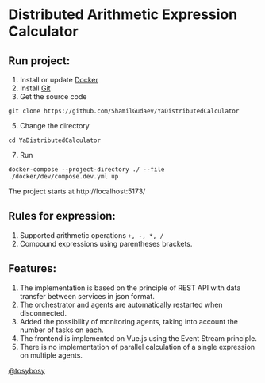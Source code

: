 # Distributed Arithmetic Expression Calculator

## Run project:
1) Install or update [Docker](https://docs.docker.com/engine/install/)
2) Install [Git](https://git-scm.com/downloads)
3) Get the source code
```
git clone https://github.com/ShamilGudaev/YaDistributedCalculator
```
5) Change the directory
```
cd YaDistributedCalculator
```
7) Run
```
docker-compose --project-directory ./ --file ./docker/dev/compose.dev.yml up
```
The project starts at http://localhost:5173/

## Rules for expression:
1) Supported arithmetic operations `+, -, *, /`
2) Сompound expressions using parentheses brackets.

## Features:
1) The implementation is based on the principle of REST API with data transfer between services in json format.
2) The orchestrator and agents are automatically restarted when disconnected.
3) Added the possibility of monitoring agents, taking into account the number of tasks on each.
4) The frontend is implemented on Vue.js using the Event Stream principle.
5) There is no implementation of parallel calculation of a single expression on multiple agents.

[@tosybosy](https://t.me/tosybosy/)
